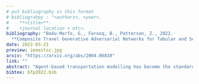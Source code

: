 ```yaml
---
# put bibliography in this format
# bibliograhpy : "<authors>, <year>.
#    **<title>**.
#    <journal location + etc>.
bibliography: "Badu-Marfo, G., Farooq, B., Patterson, Z., 2022.
  **Composite Travel Generative Adversarial Networks for Tabular and Sequential Population Synthesis**. IEEE Transactions on Intelligent Transportation Systems." # surround Title with **<title>**
date: 2022-03-21
preview: ieeeitsc.jpg
arxiv: "https://arxiv.org/abs/2004.06838"
link: ""
abstract: "Agent-based transportation modelling has become the standard to simulate travel behaviour, mobility choices and activity preferences using disaggregate travel demand data for entire populations, data that are not typically readily available. Various methods have been proposed to synthesize population data for this purpose. We present a Composite Travel Generative Adversarial Network (CTGAN), a novel deep generative model to estimate the underlying joint distribution of a population, that is capable of reconstructing composite synthetic agents having tabular (e.g. age and sex) as well as sequential mobility data (e.g. trip trajectory and sequence). The CTGAN model is compared with other recently proposed methods such as the Variational Autoencoders (VAE) method, which has shown success in high dimensional tabular population synthesis. We evaluate the performance of the synthesized outputs based on distribution similarity, multi-variate correlations and spatio-temporal metrics. The results show the consistent and accurate generation of synthetic populations and their tabular and spatially sequential attributes, generated over varying spatial scales and dimensions."
bibtex: bfp2022.bib
---
```

